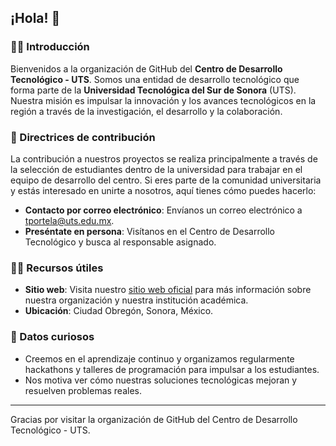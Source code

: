 ## ¡Hola! 👋

### 🙋‍♀️ Introducción
Bienvenidos a la organización de GitHub del **Centro de Desarrollo Tecnológico - UTS**. Somos una entidad de desarrollo tecnológico que forma parte de la **Universidad Tecnológica del Sur de Sonora** (UTS). Nuestra misión es impulsar la innovación y los avances tecnológicos en la región a través de la investigación, el desarrollo y la colaboración.

### 🌈 Directrices de contribución
La contribución a nuestros proyectos se realiza principalmente a través de la selección de estudiantes dentro de la universidad para trabajar en el equipo de desarrollo del centro. Si eres parte de la comunidad universitaria y estás interesado en unirte a nosotros, aquí tienes cómo puedes hacerlo:
- **Contacto por correo electrónico**: Envíanos un correo electrónico a [tportela@uts.edu.mx](mailto:tportela@uts.edu.mx).
- **Preséntate en persona**: Visítanos en el Centro de Desarrollo Tecnológico y busca al responsable asignado.

### 👩‍💻 Recursos útiles
- **Sitio web**: Visita nuestro [sitio web oficial](http://www.uts.edu.mx) para más información sobre nuestra organización y nuestra institución académica.
- **Ubicación**: Ciudad Obregón, Sonora, México.

### 🍿 Datos curiosos
- Creemos en el aprendizaje continuo y organizamos regularmente hackathons y talleres de programación para impulsar a los estudiantes.
- Nos motiva ver cómo nuestras soluciones tecnológicas mejoran y resuelven problemas reales.
---

Gracias por visitar la organización de GitHub del Centro de Desarrollo Tecnológico - UTS.
